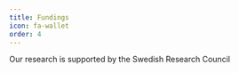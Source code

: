 ```yaml
---
title: Fundings
icon: fa-wallet
order: 4
---
```


Our research is supported by the Swedish Research Council
